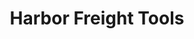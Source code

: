 ---
title: "Harbor Freight Tools"
url: /des-moines/harbor-freight-tools-merle-hay-road/
shop: hardware
---